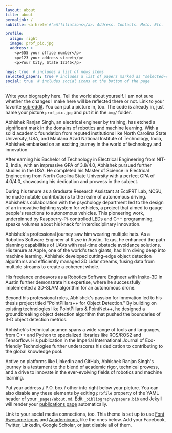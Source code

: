 ```yaml
---
layout: about
title: about
permalink: /
subtitle: <a href='#'>Affiliations</a>. Address. Contacts. Moto. Etc.

profile:
  align: right
  image: prof_pic.jpg
  address: >
    <p>555 your office number</p>
    <p>123 your address street</p>
    <p>Your City, State 12345</p>

news: true  # includes a list of news items
selected_papers: true # includes a list of papers marked as "selected={true}"
social: true  # includes social icons at the bottom of the page
---
```


Write your biography here. Tell the world about yourself. I am not sure whether the changes I make here will be reflected there or not. Link to your favorite [subreddit](http://reddit.com). You can put a picture in, too. The code is already in, just name your picture `prof_pic.jpg` and put it in the `img/` folder.

Abhishek Ranjan Singh, an electrical engineer by training, has etched a significant mark in the domains of robotics and machine learning. With a solid academic foundation from reputed institutions like North Carolina State University, USA, and Maulana Azad National Institute of Technology, India, Abhishek embarked on an exciting journey in the world of technology and innovation.

After earning his Bachelor of Technology in Electrical Engineering from NIT-B, India, with an impressive GPA of 3.8/4.0, Abhishek pursued further studies in the USA. He completed his Master of Science in Electrical Engineering from North Carolina State University with a perfect GPA of 4.0/4.0, showcasing his dedication and prowess in the subject.

During his tenure as a Graduate Research Assistant at EcoPRT Lab, NCSU, he made notable contributions to the realm of autonomous driving. Abhishek's collaboration with the psychology department led to the design of an innovative lighting system for vehicles, a project that aimed to gauge people's reactions to autonomous vehicles. This pioneering work, underpinned by Raspberry-Pi-controlled LEDs and C++ programming, speaks volumes about his knack for interdisciplinary innovation.

Abhishek's professional journey saw him wearing multiple hats. As a Robotics Software Engineer at Rizse in Austin, Texas, he enhanced the path planning capabilities of UAVs with real-time obstacle avoidance solutions. His tenure at Apple, one of the world's tech giants, had him diving deep into machine learning. Abhishek developed cutting-edge object detection algorithms and efficiently managed 3D Lidar streams, fusing data from multiple streams to create a coherent whole.

His freelance endeavors as a Robotics Software Engineer with Insite-3D in Austin further demonstrate his expertise, where he successfully implemented a 3D-SLAM algorithm for an autonomous drone.

Beyond his professional roles, Abhishek's passion for innovation led to his thesis project titled "PointPillars++ for Object Detection." By building on existing technologies like PointPillars & PointNet++, he designed a groundbreaking object detection algorithm that pushed the boundaries of 3-D object detection metrics.

Abhishek's technical acumen spans a wide range of tools and languages, from C++ and Python to specialized libraries like ROS/ROS2 and Tensorflow. His publication in the Imperial International Journal of Eco-friendly Technologies further underscores his dedication to contributing to the global knowledge pool.

Active on platforms like LinkedIn and GitHub, Abhishek Ranjan Singh's journey is a testament to the blend of academic rigor, technical prowess, and a drive to innovate in the ever-evolving fields of robotics and machine learning.


Put your address / P.O. box / other info right below your picture. You can also disable any these elements by editing `profile` property of the YAML header of your `_pages/about.md`. Edit `_bibliography/papers.bib` and Jekyll will render your [publications page](/al-folio/publications/) automatically.

Link to your social media connections, too. This theme is set up to use [Font Awesome icons](http://fortawesome.github.io/Font-Awesome/) and [Academicons](https://jpswalsh.github.io/academicons/), like the ones below. Add your Facebook, Twitter, LinkedIn, Google Scholar, or just disable all of them.
